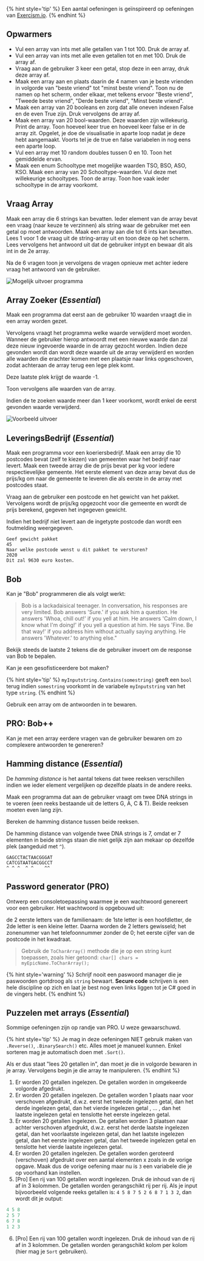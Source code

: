 

{% hint style='tip' %}
Een aantal oefeningen is geïnspireerd op oefeningen van [Exercism.io](https://exercism.io/tracks/csharp/exercises).
{% endhint %}

## Opwarmers

* Vul een array van ints met alle getallen van 1 tot 100. Druk de array af.
* Vul een array van ints met alle even getallen tot en met 100. Druk de array af.
* Vraag aan de gebruiker 3 keer een getal, stop deze in een array, druk deze array af.
* Maak een array aan en plaats daarin de 4 namen van je beste vrienden in volgorde van "beste vriend" tot "minst beste vriend". Toon nu de namen op het scherm, onder elkaar, met telkens ervoor "Beste vriend", "Tweede beste vriend", "Derde beste vriend", "Minst beste vriend".
*  Maak een array van 20 booleans en zorg dat alle oneven indexen False en de even True zijn. Druk vervolgens de array af.
* Maak een array van 20 bool-waarden. Deze waarden zijn willekeurig. Print de array. Toon hoeveel keer true en hoeveel keer false er in de array zit. Opgelet, je doe de visualisatie in aparte loop nadat je deze hebt aangemaakt. Voorts tel je de true en false variabelen in nog eens een aparte loop.
* Vul een array met 10 random doubles tussen 0 en 10. Toon het gemiddelde ervan.
* Maak een enum Schooltype met mogelijke waarden TSO, BSO, ASO, KSO. Maak een array van 20 Schooltype-waarden. Vul deze met willekeurige schooltypes. Toon de array. Toon hoe vaak ieder schooltype in de array voorkomt.

## Vraag Array
Maak een array die 6 strings kan bevatten. Ieder element van de array bevat een vraag (naar keuze te verzinnen) als string waar de gebruiker met een getal op moet antwoorden.
Maak een array aan die tot 6 ints kan bevatten. Lees 1 voor 1 de vraag uit de string-array uit en toon deze op het scherm. Lees vervolgens het antwoord uit dat de gebruiker intypt en bewaar dit als int in de 2e array.

Na de 6 vragen toon je vervolgens de vragen opnieuw met achter iedere vraag het antwoord van de gebruiker.


![Mogelijk uitvoer programma](../assets/5_arrays/arvraag.png)

## Array Zoeker (*Essential*)

Maak een programma dat eerst aan de gebruiker 10 waarden vraagt die in een array worden gezet.

Vervolgens vraagt het programma welke waarde verwijderd moet worden. Wanneer de gebruiker hierop antwoordt met een nieuwe waarde dan zal deze nieuw ingevoerde waarde in de array gezocht worden. Indien deze gevonden wordt dan wordt deze waarde uit de array verwijderd en worden alle waarden die erachter komen met een plaatsje naar links opgeschoven, zodat achteraan de array terug een lege plek komt.

Deze laatste plek krijgt de waarde -1.

Toon vervolgens alle waarden van de array.

Indien de te zoeken waarde meer dan 1 keer voorkomt, wordt enkel de eerst gevonden waarde verwijderd.

![Voorbeeld uitvoer](../assets/5_arrays/practarray3.png)

## LeveringsBedrijf (*Essential*)
Maak een programma voor een koeriersbedrijf.  Maak een array die 10 postcodes bevat (zelf te kiezen) van gemeenten waar het bedrijf naar levert. Maak een tweede array die de prijs bevat per kg voor iedere respectievelijke gemeente.  Het eerste element  van deze array bevat dus de prijs/kg om naar de gemeente te leveren die als eerste in de array met postcodes staat.

Vraag aan de gebruiker een postcode en het gewicht van het pakket. Vervolgens wordt de prijs/kg opgezocht voor die gemeente en wordt de prijs berekend, gegeven het ingegeven gewicht.

Indien het bedrijf niet levert aan de ingetypte postcode dan wordt een foutmelding weergegeven.


```text
Geef gewicht pakket
45
Naar welke postcode wenst u dit pakket te versturen?
2020
Dit zal 9630 euro kosten.
```

## Bob

Kan je "Bob" programmeren die als volgt werkt:

>Bob is a lackadaisical teenager. In conversation, his responses are very limited.
>Bob answers 'Sure.' if you ask him a question.
>He answers 'Whoa, chill out!' if you yell at him.
>He answers 'Calm down, I know what I'm doing!' if you yell a question at him.
>He says 'Fine. Be that way!' if you address him without actually saying anything.
>He answers 'Whatever.' to anything else."

Bekijk steeds de laatste 2 tekens die de gebruiker invoert om de response van Bob te bepalen. 

Kan je een gesofisticeerdere bot maken? 

{% hint style='tip' %}
``myInputstring.Contains(somestring)`` geeft een ``bool`` terug indien ``somestring`` voorkomt in de variabele ``myInputstring`` van het type ``string``.
{% endhint %}

Gebruik een array om de antwoorden in te bewaren. 

## PRO: Bob++

Kan je met een array eerdere vragen van de gebruiker bewaren om zo complexere antwoorden te genereren?

## Hamming distance (*Essential*)
De *hamming distance* is het aantal tekens dat twee reeksen verschillen indien we ieder element vergelijken op dezelfde plaats in de andere reeks.

Maak een programma dat aan de gebruiker vraagt om twee DNA strings in te voeren (een reeks bestaande uit de letters G, A, C & T). Beide reeksen moeten even lang zijn.

Bereken de hamming distance tussen beide reeksen.

De hamming distance van volgende twee DNA strings is 7, omdat er 7 elementen in beide strings staan die niet gelijk zijn aan mekaar op dezelfde plek (aangeduid met ``^``).

```
GAGCCTACTAACGGGAT
CATCGTAATGACGGCCT
^ ^ ^  ^ ^    ^^
```

## Password generator (PRO)
Ontwerp een consoletoepassing waarmee je een wachtwoord genereert voor een gebruiker. Het wachtwoord is opgebouwd uit:

de 2 eerste letters van de familienaam: de 1ste letter is een hoofdletter, de 2de letter is een kleine letter. 
Daarna worden de 2 letters gewisseld;
het zonenummer van het telefoonnummer zonder de 0;
het eerste cijfer van de postcode in het kwadraat.

> Gebruik de ``ToCharArray()`` methode die je op een string kunt toepassen, zoals hier getoond: ``char[] chars = myEpicName.ToCharArray();`` 

{% hint style='warning' %}
Schrijf nooit een paswoord manager die je paswoorden gortdroog als ``string`` bewaart. **Secure code** schrijven is een hele discipline op zich en laat je best nog even links liggen tot je C# goed in de vingers hebt.
{% endhint %}

## Puzzelen met arrays (*Essential*)

Sommige oefeningen zijn op randje van PRO. U weze gewaarschuwd.

{% hint style='tip' %}
Je mag in deze oefeningen NIET gebruik maken van ``.Reverse()``, ``.BinarySearch()`` etc. Alles moet je manueel kunnen. Enkel sorteren mag je automatisch doen met ``.Sort()``.

Als er dus staat "lees 20 getallen in", dan moet je die in volgorde bewaren in je array. Vervolgens begin je die array te manipuleren.
{% endhint %}

1.	Er worden 20 getallen ingelezen. De getallen worden in omgekeerde volgorde afgedrukt.
2.	Er worden 20 getallen ingelezen. De getallen worden 1 plaats naar voor verschoven afgedrukt, d.w.z. eerst het tweede ingelezen getal, dan het derde ingelezen getal, dan het vierde ingelezen getal , ... , dan het laatste ingelezen getal en tenslotte het eerste ingelezen getal.
3.	Er worden 20 getallen ingelezen. De getallen worden 3 plaatsen naar achter verschoven afgedrukt, d.w.z. eerst het derde laatste ingelezen getal, dan het voorlaatste ingelezen getal, dan het laatste ingelezen getal, dan het eerste ingelezen getal, dan het tweede ingelezen getal en tenslotte het vierde laatste ingelezen getal.
4.	Er worden 20 getallen ingelezen. De getallen worden geroteerd (verschoven) afgedrukt over een aantal elementen x zoals in de vorige opgave. Maak dus de vorige oefening maar nu is ``3`` een variabele die je op voorhand kan instellen.
5.	[Pro] Een rij van 100 getallen wordt ingelezen. Druk de inhoud van de rij af in 3 kolommen. De getallen worden gerangschikt rij per rij.  Als je input bijvoorbeeld volgende reeks getallen is: ``4 5 8 7 5 2 6 8 7 1 3 2``, dan wordt dit je output:
```java
4 5 8
2 5 7
6 7 8
1 2 3
```
6.	[Pro] Een rij van 100 getallen wordt ingelezen. Druk de inhoud van de rij af in 3 kolommen. De getallen worden gerangschikt kolom per kolom (hier mag je ``Sort`` gebruiken).
